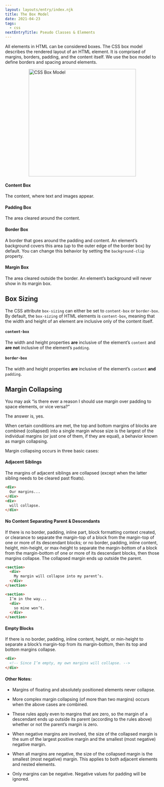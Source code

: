 ```yaml
---
layout: layouts/entry/index.njk
title: The Box Model
date: 2021-04-23
tags:
  - css
nextEntryTitle: Pseudo Classes & Elements
---
```


All elements in HTML can be considered boxes. The CSS box model describes the rendered layout of an HTML element. It is comprised of margins, borders, padding, and the content itself. We use the box model to define borders and spacing around elements.

<img src="/static/img/box-model.png" alt="CSS Box Model" width="200" style="width: 350px; margin-left: auto; margin-right: auto; display: block;">

#### Content Box

The content, where text and images appear.

#### Padding Box

The area cleared around the content.

#### Border Box

A border that goes around the padding and content. An element’s background covers this area (up to the outer edge of the border box) by default. You can change this behavior by setting the `background-clip` property.

#### Margin Box

The area cleared outside the border. An element’s background will never show in its margin box.

## Box Sizing

The CSS attribute `box-sizing` can either be set to `content-box` or `border-box`. By default, the `box-sizing` of HTML elements is `content-box`, meaning that the width and height of an element are inclusive only of the content itself.

#### **`content-box`**

The width and height properties **are** inclusive of the element’s `content` and **are not** inclusive of the element’s `padding`.

#### **`border-box`**

The width and height properties **are** inclusive of the element’s `content` **and** `padding`.

## Margin Collapsing

You may ask “is there ever a reason I should use margin over padding to space elements, or vice versa?”

The answer is, yes.

When certain conditions are met, the top and bottom margins of blocks are combined (collapsed) into a single margin whose size is the largest of the individual margins (or just one of them, if they are equal), a behavior known as margin collapsing.

Margin collapsing occurs in three basic cases:

#### Adjacent Siblings

The margins of adjacent siblings are collapsed (except when the latter sibling needs to be cleared past floats).

```html
<div>
  Our margins...
</div>
<div>
  will collapse.
</div>
```

#### No Content Separating Parent & Descendants

If there is no border, padding, inline part, block formatting context created, or clearance to separate the margin-top of a block from the margin-top of one or more of its descendant blocks; or no border, padding, inline content, height, min-height, or max-height to separate the margin-bottom of a block from the margin-bottom of one or more of its descendant blocks, then those margins collapse. The collapsed margin ends up outside the parent.

```html
<section>
  <div>
    My margin will collapse into my parent’s.
  </div>
</section>

<section>
  I’m in the way...
  <div>
    so mine won’t.
  </div>
</section>
```

#### Empty Blocks

If there is no border, padding, inline content, height, or min-height to separate a block’s margin-top from its margin-bottom, then its top and bottom margins collapse.

```html
<div>
  <!-- Since I’m empty, my own margins will collapse. -->
</div>
```

#### Other Notes:

- Margins of floating and absolutely positioned elements never collapse.

- More complex margin collapsing (of more than two margins) occurs when the above cases are combined.

- These rules apply even to margins that are zero, so the margin of a descendant ends up outside its parent (according to the rules above) whether or not the parent’s margin is zero.

- When negative margins are involved, the size of the collapsed margin is the sum of the largest positive margin and the smallest (most negative) negative margin.

- When all margins are negative, the size of the collapsed margin is the smallest (most negative) margin. This applies to both adjacent elements and nested elements.

- Only margins can be negative. Negative values for padding will be ignored.

